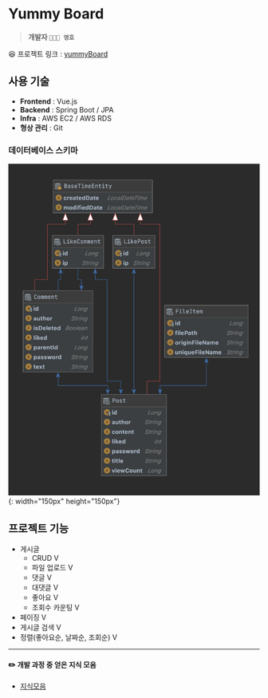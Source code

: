 # Yummy Board
> **개발자 `🧑🏻‍💻 영호`** 

😆 프로젝트 링크 : [yummyBoard](http://yummyBoard.site) 

## 사용 기술
   - **Frontend** : Vue.js
   - **Backend** : Spring Boot / JPA
   - **Infra** : AWS EC2 / AWS RDS
   - **형상 관리** : Git

### 데이터베이스 스키마
![erd](./README_image/database-erd.png){: width="150px" height="150px"}

## 프로젝트 기능
 
 + 게시글 
    + CRUD V
    + 파일 업로드 V
    + 댓글 V
    + 대댓글 V
    + 좋아요 V
    + 조회수 카운팅 V
  + 페이징 V
  + 게시글 검색 V
  + 정렬(좋아요순, 날짜순, 조회순) V

---
#### :pencil2: 개발 과정 중 얻은 지식 모음
- [지식모음](issue.md)
